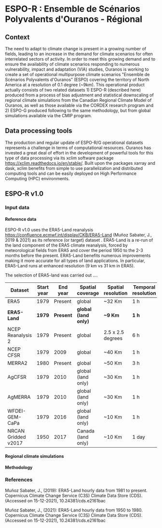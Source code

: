 # ESPO-R : Ensemble de Scénarios Polyvalents d'Ouranos - Régional

## Context
The need to adapt to climate change is present in a growing number of fields, 
leading to an increase in the demand for climate scenarios for often interrelated 
sectors of activity. In order to meet this growing demand and to ensure the 
availability of climate scenarios responding to numerous vulnerability, impact and 
adaptation (VIA) studies, Ouranos is working to create a set of operational 
multipurpose climate scenarios "Ensemble de Scénarios Polyvalents d'Ouranos” (ESPO)
covering the territory of North America at a resolution of 0.1 degree (~9km). This 
operational product actually consists of two related datasets 1) ESPO-R (described 
here) produced from a process of bias adjustment and statistical downscaling of 
regional climate simulations from the Canadian Regional Climate Model of Ouranos, as
well as those available via the CORDEX research program and 2) ESPO-G produced 
following to the same methodology, but from global simulations available via the 
CMIP program.


## Data processing tools
The production and regular update of ESPO-R/G operational datasets represents a challenge
in terms of computational resources. Ouranos has invested a great deal of effort in the
development of powerful tools for this type of data processing via its xclim software 
package https://xclim.readthedocs.io/en/stable/.  Built upon the packages xarray and 
dask, xclim benefits from simple to use parallelization and distributed computing tools 
and can be easily deployed on High Performance Computing (HPC) environments.


## ESPO-R v1.0

### Input data
#### Reference data
ESPO-R v1.0 uses the ERA5-Land reanalysis https://confluence.ecmwf.int/display/CKB/ERA5-Land 
(Muñoz Sabater, J., 2019 & 2021) as its reference (or target) dataset .  ERA5-Land is a re-run
of the land component of the ERA5 climate reanalysis, forced by meteorological fields from 
ERA5 and cover the period 1950 to the 2-3 months before the present. ERA5-Land benefits numerous 
improvements making it more accurate for all types of land applications. In particular, ERA5-Land 
runs at enhanced resolution (9 km vs 31 km in ERA5).

The selection of ERA5-land was carried out ....

| Dataset             | Start year | End year    | Spatial coverage       | Spatial resolution | Temporal resolution |
|---------------------|------------|-------------|------------------------|--------------------|---------------------|
| ERA5                | 1979       | Present     | global                 | ~32 Km             | 1 h                 |
| **ERA5-Land**       | **1979**   | **Present** | **global (land only)** | **~9 Km**          | **1 h**             |
| NCEP Reanalysis 2   | 1979       | Present     | global                 | 2.5 x 2.5 degrees  | 6 h                 |
| NCEP CFSR           | 1979       | 2009        | global                 | ~40 Km             | 1 h                 |
| MERRA2              | 1980       | Present     | global                 | ~50 Km             | 3 h                 |
| AgCFSR              | 1979       | 2010        | global (land only)     | ~30 Km             | 1 h                 |
| AgMERRA             | 1979       | 2010        | global (land only)     | ~30 Km             | 1 h                 |
| WFDEI-GEM-CaPa      | 1979       | 2016        | global (land only)     | ~10 Km             | 1 h                 |
| NRCAN Gridded v2017 | 1950       | 2017        | Canada (land only)     | ~10 Km             | 1 day               |

#### Regional climate simulations

#### Methodology


### References
Muñoz Sabater, J., (2019): ERA5-Land hourly data from 1981 to present. Copernicus Climate 
Change Service (C3S) Climate Data Store (CDS). (Accessed on 15-12-2021), 10.24381/cds.e2161bac

Muñoz Sabater, J., (2021): ERA5-Land hourly data from 1950 to 1980. Copernicus Climate 
Change Service (C3S) Climate Data Store (CDS). (Accessed on 15-12-2021), 10.24381/cds.e2161bac